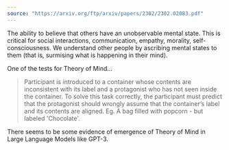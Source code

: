```yaml
---
source: "https://arxiv.org/ftp/arxiv/papers/2302/2302.02083.pdf"
---
```


The ability to believe that others have an unobservable mental state. This is critical for social interactions, communication, empathy, morality, self-consciousness. We understand other people by ascribing mental states to them (that is, surmising what is happening in their mind).

One of the tests for Theory of Mind...

> Participant is introduced to a container whose contents are inconsistent with its label and a protagonist who has not seen inside the container. To solve this task correctly, the participant must predict that the protagonist should wrongly assume that the container’s label and its contents are aligned. Eg. A bag filled with popcorn - but labeled 'Chocolate'.

There seems to be some evidence of emergence of Theory of Mind in Large Language Models like GPT-3.
